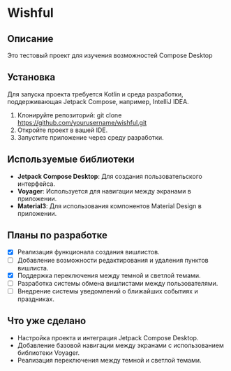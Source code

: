 # Wishful

## Описание
Это тестовый проект для изучения возможностей Compose Desktop

## Установка
Для запуска проекта требуется Kotlin и среда разработки, поддерживающая Jetpack Compose, например, IntelliJ IDEA.

1. Клонируйте репозиторий:
   git clone https://github.com/yourusername/wishful.git
2. Откройте проект в вашей IDE.
3. Запустите приложение через среду разработки.

## Используемые библиотеки
- **Jetpack Compose Desktop**: Для создания пользовательского интерфейса.
- **Voyager**: Используется для навигации между экранами в приложении.
- **Material3**: Для использования компонентов Material Design в приложении.

## Планы по разработке
- [x] Реализация функционала создания вишлистов.
- [ ] Добавление возможности редактирования и удаления пунктов вишлиста.
- [x] Поддержка переключения между темной и светлой темами.
- [ ] Разработка системы обмена вишлистами между пользователями.
- [ ] Внедрение системы уведомлений о ближайших событиях и праздниках.

## Что уже сделано
- Настройка проекта и интеграция Jetpack Compose Desktop.
- Добавление базовой навигации между экранами с использованием библиотеки Voyager.
- Реализация переключения между темной и светлой темами.